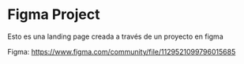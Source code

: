 # Figma Project
Esto es una landing page creada a través de un proyecto en figma

Figma: https://www.figma.com/community/file/1129521099796015685
